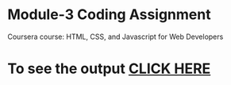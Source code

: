 

# Module-3 Coding Assignment

Coursera course: HTML, CSS, and Javascript for Web Developers

# To see the output [CLICK HERE](https://github.com/A07ashu/A07ashu.github.io/index.html)
